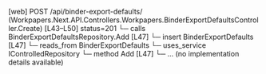 [web] POST /api/binder-export-defaults/  (Workpapers.Next.API.Controllers.Workpapers.BinderExportDefaultsController.Create)  [L43–L50] status=201
  └─ calls BinderExportDefaultsRepository.Add [L47]
  └─ insert BinderExportDefaults [L47]
    └─ reads_from BinderExportDefaults
  └─ uses_service IControlledRepository<BinderExportDefaults>
    └─ method Add [L47]
      └─ ... (no implementation details available)

